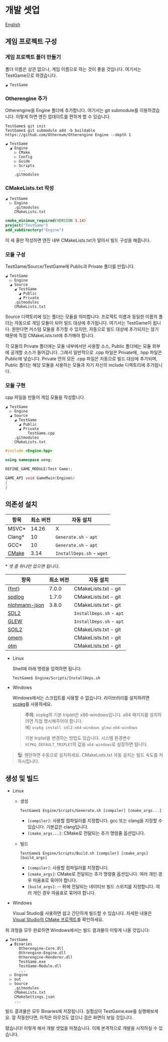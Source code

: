 # 개발 셋업

[English](../English/Development%20Setup.md)

## 게임 프로젝트 구성

### 게임 프로젝트 폴더 만들기

폴더 이름은 상관 없으나, 게임 이름으로 하는 것이 좋을 것입니다. 여기서는 TestGame으로 하겠습니다.

```text
◢ TestGame
```

### Otherengine 추가

Otherengine을 Engine 폴더에 추가합니다. 여기서는 git submodule를 이용하겠습니다. 이렇게 하면 엔진 업데이트를 편하게 할 수 있습니다.

```shell
TestGame$ git init
TestGame$ git submodule add -b buildable https://github.com/Othereum/Otherengine Engine --depth 1
```

```text
◢ TestGame
  ◢ Engine
    ▷ CMake
    ▷ Config
    ▷ Guide
    ▷ Scripts
      ...
    .gitmodules
```

### CMakeLists.txt 작성

```text
◢ TestGame
  ▷ Engine
    .gitmodules
    CMakeLists.txt
```

```cmake
cmake_minimum_required(VERSION 3.14)
project("TestGame")
add_subdirectory("Engine")
```

이 세 줄만 작성하면 엔진 내부 CMakeLists.txt가 알아서 빌드 구성을 해줍니다.

### 모듈 구성

TestGame/Source/TestGame에 Public과 Private 폴더를 만듭니다.

```text
◢ TestGame
  ▷ Engine
  ◢ Source
    ◢ TestGame
      ◢ Public
      ◢ Private
    .gitmodules
    CMakeLists.txt
```

Source 디렉토리에 있는 폴더는 모듈을 의미합니다. 프로젝트 이름과 동일한 이름의 폴더는 자동으로 게임 모듈이 되어 빌드 대상에 추가됩니다. 여기서는 TestGame이 됩니다. 원한다면 커스텀 모듈을 추가할 수 있지만, 자동으로 빌드 대상에 추가되지는 않기 때문에 직접 CMakeLists.txt에 추가해야 합니다.

각 모듈의 Private 폴더에는 모듈 내부에서만 사용할 소스, Public 폴더에는 모듈 외부에 공개할 소스가 들어갑니다. 그래서 일반적으로 .cpp 파일은 Private에, .hpp 파일은 Public에 넣습니다. Private 안의 모든 .cpp 파일은 자동으로 빌드 대상에 추가되며, Public 폴더는 해당 모듈을 사용하는 모듈과 자기 자신의 include 디렉토리에 추가됩니다.

### 모듈 구현

cpp 파일을 만들어 게임 모듈을 작성합니다.

```text
◢ TestGame
  ▷ Engine
  ◢ Source
    ◢ TestGame
      ◢ Public
      ◢ Private
          TestGame.cpp
    .gitmodules
    CMakeLists.txt
```

```cpp
#include <Engine.hpp>

using namespace oeng;

DEFINE_GAME_MODULE(Test Game);

GAME_API void GameMain(Engine&)
{
}
```

## 의존성 설치

항목 | 최소 버전 | 자동 설치
--- | --- | ---
MSVC\* | 14.26 | X
Clang\* | 10 | `Generate.sh` - `apt`
GCC\* | 10 | `Generate.sh` - `apt`
[CMake](https://cmake.org/download) | 3.14 | `InstallDeps.sh` - `wget`

\* *셋 중 하나만 있으면 됩니다.*

항목 | 최소 버전 | 자동 설치
--- | --- | ---
[{fmt}](https://github.com/fmtlib/fmt) | 7.0.0 | CMakeLists.txt - git
[spdlog](https://github.com/gabime/spdlog) | 1.7.0 | CMakeLists.txt - git
[nlohmann-json](https://github.com/nlohmann/json) | 3.8.0 | CMakeLists.txt - git
[SDL2](https://www.libsdl.org/download-2.0.php) | | `InstallDeps.sh` - `apt`
[GLEW](https://github.com/nigels-com/glew) | | `InstallDeps.sh` - `apt`
[SOIL2](https://github.com/SpartanJ/SOIL2) | | CMakeLists.txt - git
[omem](https://github.com/Othereum/omem) | | CMakeLists.txt - git
[otm](https://github.com/Othereum/otm) | | CMakeLists.txt - git

- Linux

  Shell에 아래 명령을 입력하면 됩니다:

  ```shell
  TestGame$ Engine/Scripts/InstallDeps.sh
  ```

- Windows

  Windows에서는 스크립트를 사용할 수 없습니다. 라이브러리를 설치하려면 [vcpkg](https://github.com/microsoft/vcpkg)를 사용하세요.

  > **주의**: vcpkg의 기본 triplet은 x86-windows입니다. x64 패키지를 설치하려면 직접 명시해주어야 합니다.  
  > 예) `vcpkg install sdl2:x64-windows glew:x64-windows`
  >
  > 기본 triplet을 변경하는 방법도 있습니다. 시스템 환경변수 `VCPKG_DEFAULT_TRIPLET`의 값을 `x64-windows`로 설정하면 됩니다.

> **팁**: 웬만하면 수동으로 설치하세요. CMakeLists.txt 자동 설치는 빌드 속도를 저하시킵니다.

## 생성 및 빌드

- Linux

  - 생성

    ```shell
    TestGame$ Engine/Scripts/Generate.sh [compiler] [cmake_args...]
    ```

    - `[compiler]`: 사용할 컴파일러를 지정합니다. gcc 또는 clang을 지정할 수 있습니다. 기본값은 clang입니다.
    - `[cmake_args...]`: CMake로 전달되는 추가 명령줄 옵션입니다.

  - 빌드

    ```shell
    TestGame$ Engine/Scripts/Build.sh [compiler] [cmake_args] [build_args]
    ```

    - `[compiler]`: 사용할 컴파일러를 지정합니다.
    - `[cmake_args]`: CMake로 전달되는 추가 명령줄 옵션입니다. 여러 개인 경우 따옴표로 묶어야 합니다.
    - `[build_args]`: -- 뒤에 전달되는 네이티브 빌드 스위치를 지정합니다. 여러 개인 경우 따옴표로 묶어야 합니다.

- Windows

  Visual Studio를 사용하면 쉽고 간단하게 빌드할 수 있습니다. 자세한 내용은 [Visual Studio의 CMake 프로젝트](https://docs.microsoft.com/ko-kr/cpp/build/cmake-projects-in-visual-studio?view=vs-2019)를 확인하세요.

위 과정을 모두 완료하면 Windows에서는 빌드 결과물이 이렇게 나올 것입니다:

```text
◢ TestGame
  ◢ Binaries
      Otherengine-Core.dll
      Othrengine-Engine.dll
      Otherengine-Renderer.dll
      TestGame.exe
      TestGame-Module.dll
      ...
  ▷ Engine
  ▷ out
  ▷ Source
    .gitmodules
    CMakeLists.txt
    CMakeSettings.json
    ...
```

빌드 결과물은 모두 Binaries에 저장됩니다. 실험삼아 TestGame.exe를 실행해보세요. 잘 작동한다면, 아직은 아무것도 없으니 검은 화면이 보일 것입니다.

됐습니다! 이렇게 해서 개발 셋업을 마쳤습니다. 이제 본격적으로 개발을 시작하실 수 있습니다.
